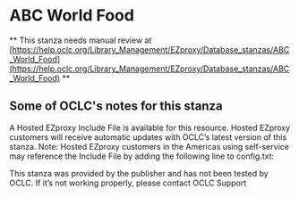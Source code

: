 # ABC World Food
** This stanza needs manual review at [https://help.oclc.org/Library_Management/EZproxy/Database_stanzas/ABC_World_Food](https://help.oclc.org/Library_Management/EZproxy/Database_stanzas/ABC_World_Food) **

## Some of OCLC's notes for this stanza

A Hosted EZproxy Include File is available for this resource. Hosted EZproxy customers will receive automatic updates with OCLC&rsquo;s latest version of this stanza. Note: Hosted EZproxy customers in the Americas using self-service may reference the Include File by adding the following line to config.txt:

This stanza was provided by the publisher and has not been tested by OCLC. If it&rsquo;s not working properly, please contact OCLC Support

&nbsp;
